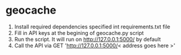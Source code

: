 # geocache
1. Install required dependencies specified int requirements.txt file
2. Fill in API keys at the begining of geocache.py script
3. Run the script. It will run on http://127.0.0.1:5000/ by default
4. Call the API via GET 'http://127.0.0.1:5000/< address goes here >'
